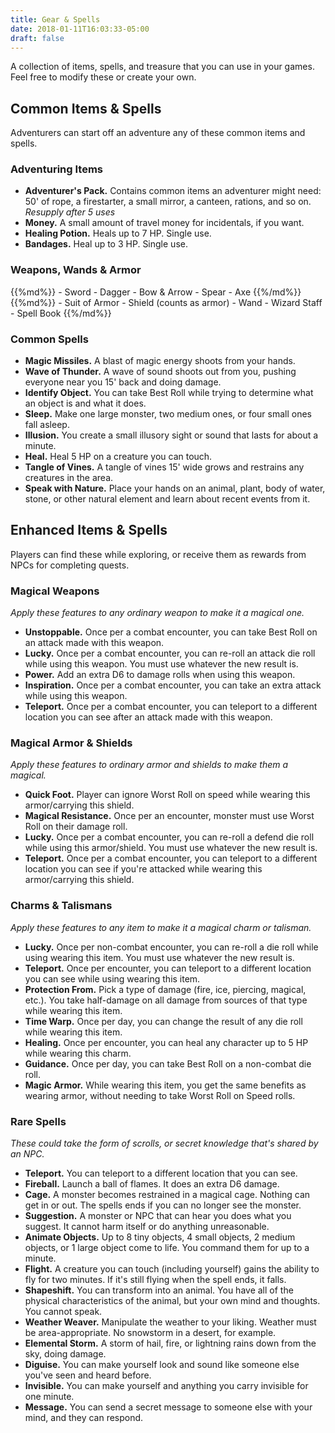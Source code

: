 ```yaml
---
title: Gear & Spells
date: 2018-01-11T16:03:33-05:00
draft: false
---
```


A collection of items, spells, and treasure that you can use in your games. Feel free to modify these or create your own.

<div data-toc="Table of Content"></div>


## Common Items & Spells

Adventurers can start off an adventure any of these common items and spells.

### Adventuring Items

- **Adventurer's Pack.** Contains common items an adventurer might need: 50' of rope, a firestarter, a small mirror, a canteen, rations, and so on. _Resupply after 5 uses_
- **Money.** A small amount of travel money for incidentals, if you want.
- **Healing Potion.** Heals up to 7 HP. Single use.
- **Bandages.** Heal up to 3 HP. Single use.

### Weapons, Wands & Armor

<div class="row">
<div class="grid-half">
{{%md%}}
- Sword
- Dagger
- Bow & Arrow
- Spear
- Axe
{{%/md%}}
</div>
<div class="grid-half">
{{%md%}}
- Suit of Armor
- Shield (counts as armor)
- Wand
- Wizard Staff
- Spell Book
{{%/md%}}
</div>
</div>

### Common Spells

- **Magic Missiles.** A blast of magic energy shoots from your hands.
- **Wave of Thunder.** A wave of sound shoots out from you, pushing everyone near you 15' back and doing damage.
- **Identify Object.** You can take Best Roll while trying to determine what an object is and what it does.
- **Sleep.** Make one large monster, two medium ones, or four small ones fall asleep.
- **Illusion.** You create a small illusory sight or sound that lasts for about a minute.
- **Heal.** Heal 5 HP on a creature you can touch.
- **Tangle of Vines.** A tangle of vines 15' wide grows and restrains any creatures in the area.
- **Speak with Nature.** Place your hands on an animal, plant, body of water, stone, or other natural element and learn about recent events from it.



## Enhanced Items & Spells

Players can find these while exploring, or receive them as rewards from NPCs for completing quests.

### Magical Weapons

_Apply these features to any ordinary weapon to make it a magical one._

- **Unstoppable.** Once per a combat encounter, you can take Best Roll on an attack made with this weapon.
- **Lucky.** Once per a combat encounter, you can re-roll an attack die roll while using this weapon. You must use whatever the new result is.
- **Power.** Add an extra D6 to damage rolls when using this weapon.
- **Inspiration.** Once per a combat encounter, you can take an extra attack while using this weapon.
- **Teleport.** Once per a combat encounter, you can teleport to a different location you can see after an attack made with this weapon.

### Magical Armor & Shields

_Apply these features to ordinary armor and shields to make them a magical._

- **Quick Foot.** Player can ignore Worst Roll on speed while wearing this armor/carrying this shield.
- **Magical Resistance.** Once per an encounter, monster must use Worst Roll on their damage roll.
- **Lucky.** Once per a combat encounter, you can re-roll a defend die roll while using this armor/shield. You must use whatever the new result is.
- **Teleport.** Once per a combat encounter, you can teleport to a different location you can see if you're attacked while wearing this armor/carrying this shield.

### Charms & Talismans

_Apply these features to any item to make it a magical charm or talisman._

- **Lucky.** Once per non-combat encounter, you can re-roll a die roll while using wearing this item. You must use whatever the new result is.
- **Teleport.** Once per encounter, you can teleport to a different location you can see while using wearing this item.
- **Protection From.** Pick a type of damage (fire, ice, piercing, magical, etc.). You take half-damage on all damage from sources of that type while wearing this item.
- **Time Warp.** Once per day, you can change the result of any die roll while wearing this item.
- **Healing.** Once per encounter, you can heal any character up to 5 HP while wearing this charm.
- **Guidance.** Once per day, you can take Best Roll on a non-combat die roll.
- **Magic Armor.** While wearing this item, you get the same benefits as wearing armor, without needing to take Worst Roll on Speed rolls.

### Rare Spells

_These could take the form of scrolls, or secret knowledge that's shared by an NPC._

- **Teleport.** You can teleport to a different location that you can see.
- **Fireball.** Launch a ball of flames. It does an extra D6 damage.
- **Cage.** A monster becomes restrained in a magical cage. Nothing can get in or out. The spells ends if you can no longer see the monster.
- **Suggestion.** A monster or NPC that can hear you does what you suggest. It cannot harm itself or do anything unreasonable.
- **Animate Objects.** Up to 8 tiny objects, 4 small objects, 2 medium objects, or 1 large object come to life. You command them for up to a minute.
- **Flight.** A creature you can touch (including yourself) gains the ability to fly for two minutes. If it's still flying when the spell ends, it falls.
- **Shapeshift.** You can transform into an animal. You have all of the physical characteristics of the animal, but your own mind and thoughts. You cannot speak.
- **Weather Weaver.** Manipulate the weather to your liking. Weather must be area-appropriate. No snowstorm in a desert, for example.
- **Elemental Storm.** A storm of hail, fire, or lightning rains down from the sky, doing damage.
- **Diguise.** You can make yourself look and sound like someone else you've seen and heard before.
- **Invisible.** You can make yourself and anything you carry invisible for one minute.
- **Message.** You can send a secret message to someone else with your mind, and they can respond.